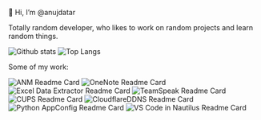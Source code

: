👋 Hi, I’m @anujdatar

Totally random developer, who likes to work on random projects and learn random things. 

![Github stats](https://github-readme-stats.vercel.app/api?username=anujdatar&count_private=true&show_icons=true&hide=contribs&theme=dark) 
![Top Langs](https://github-readme-stats.vercel.app/api/top-langs/?username=anujdatar&layout=compact&theme=dark)

Some of my work:

![ANM Readme Card](https://github-readme-stats.vercel.app/api/pin/?username=anujdatar&repo=anm&theme=tokyonight)
![OneNote Readme Card](https://github-readme-stats.vercel.app/api/pin/?username=anujdatar&repo=onenote-desktop&theme=dracula)
![Excel Data Extractor Readme Card](https://github-readme-stats.vercel.app/api/pin/?username=anujdatar&repo=excel-data-extractor&theme=onedark)
![TeamSpeak Readme Card](https://github-readme-stats.vercel.app/api/pin/?username=anujdatar&repo=teamspeak-arm&theme=cobalt)
![CUPS Readme Card](https://github-readme-stats.vercel.app/api/pin/?username=anujdatar&repo=cups-docker&theme=tokyonight)
![CloudflareDDNS Readme Card](https://github-readme-stats.vercel.app/api/pin/?username=anujdatar&repo=cloudflare-ddns-docker&theme=dracula)
![Python AppConfig Readme Card](https://github-readme-stats.vercel.app/api/pin/?username=anujdatar&repo=py-appconfig&theme=onedark)
![VS Code in Nautilus Readme Card](https://github-readme-stats.vercel.app/api/pin/?username=anujdatar&repo=code-nautilus&theme=cobalt)


<!-- https://github.com/anuraghazra/github-readme-stats -->
<!---
anujdatar/anujdatar is a ✨ special ✨ repository because its `README.md` (this file) appears on your GitHub profile.
You can click the Preview link to take a look at your changes.
--->
